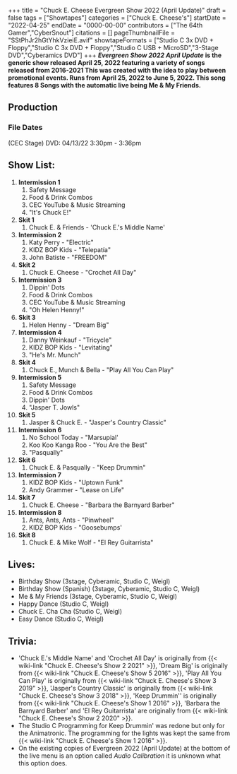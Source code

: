 +++
title = "Chuck E. Cheese Evergreen Show 2022 (April Update)"
draft = false
tags = ["Showtapes"]
categories = ["Chuck E. Cheese's"]
startDate = "2022-04-25"
endDate = "0000-00-00"
contributors = ["The 64th Gamer","CyberSnout"]
citations = []
pageThumbnailFile = "SStPhJr2hGtYhkVzieiE.avif"
showtapeFormats = ["Studio C 3x DVD + Floppy","Studio C 3x DVD + Floppy","Studio C USB + MicroSD","3-Stage DVD","Cyberamics DVD"]
+++
***Evergreen Show 2022 April Update* is the generic show released April 25, 2022 featuring a variety of songs released from 2016-2021
This was created with the idea to play between promotional events. Runs from April 25, 2022 to June 5, 2022. This song features 8 Songs with the automatic live being Me & My Friends.**

## Production

### File Dates

(CEC Stage) DVD: 04/13/22 3:30pm - 3:36pm

## Show List:

1.  **Intermission 1**
    1.  Safety Message
    2.  Food & Drink Combos
    3.  CEC YouTube & Music Streaming
    4.  "It's Chuck E!"
2.  **Skit 1**
    1.  Chuck E. & Friends - 'Chuck E.'s Middle Name'
3.  **Intermission 2**
    1.  Katy Perry - "Electric"
    2.  KIDZ BOP Kids - "Telepatía"
    3.  John Batiste - "FREEDOM"
4.  **Skit 2**
    1.  Chuck E. Cheese - "Crochet All Day"
5.  **Intermission 3**
    1.  Dippin' Dots
    2.  Food & Drink Combos
    3.  CEC YouTube & Music Streaming
    4.  "Oh Helen Henny!"
6.  **Skit 3**
    1.  Helen Henny - "Dream Big"
7.  **Intermission 4**
    1.  Danny Weinkauf - "Tricycle"
    2.  KIDZ BOP Kids - "Levitating"
    3.  "He's Mr. Munch"
8.  **Skit 4**
    1.  Chuck E., Munch & Bella - "Play All You Can Play"
9.  **Intermission 5**
    1.  Safety Message
    2.  Food & Drink Combos
    3.  Dippin' Dots
    4.  "Jasper T. Jowls"
10. **Skit 5**
    1.  Jasper & Chuck E. - "Jasper's Country Classic"
11. **Intermission 6**
    1.  No School Today - "Marsupial'
    2.  Koo Koo Kanga Roo - "You Are the Best"
    3.  "Pasqually"
12. **Skit 6**
    1.  Chuck E. & Pasqually - "Keep Drummin"
13. **Intermission 7**
    1.  KIDZ BOP Kids - "Uptown Funk"
    2.  Andy Grammer - "Lease on Life"
14. **Skit 7**
    1.  Chuck E. Cheese - "Barbara the Barnyard Barber"
15. **Intermission 8**
    1.  Ants, Ants, Ants - "Pinwheel"
    2.  KIDZ BOP Kids - "Goosebumps'
16. **Skit 8**
    1.  Chuck E. & Mike Wolf - "El Rey Guitarrista"

## Lives:

- Birthday Show (3stage, Cyberamic, Studio C, Weigl)
- Birthday Show (Spanish) (3stage, Cyberamic, Studio C, Weigl)
- Me & My Friends (3stage, Cyberamic, Studio C, Weigl)
- Happy Dance (Studio C, Weigl)
- Chuck E. Cha Cha (Studio C, Weigl)
- Easy Dance (Studio C, Weigl)

## Trivia:

- 'Chuck E.'s Middle Name' and 'Crochet All Day' is originally from {{< wiki-link "Chuck E. Cheese's Show 2 2021" >}}, 'Dream Big' is originally from {{< wiki-link "Chuck E. Cheese's Show 5 2016" >}}, 'Play All You Can Play' is originally from {{< wiki-link "Chuck E. Cheese's Show 3 2019" >}}, 'Jasper's Country Classic' is originally from {{< wiki-link "Chuck E. Cheese's Show 3 2018" >}}, 'Keep Drummin'' is originally from {{< wiki-link "Chuck E. Cheese's Show 1 2016" >}}, 'Barbara the Barnyard Barber' and 'El Rey Guitarrista' are originally from {{< wiki-link "Chuck E. Cheese's Show 2 2020" >}}.
- The Studio C Programming for Keep Drummin' was redone but only for the Animatronic. The programming for the lights was kept the same from {{< wiki-link "Chuck E. Cheese's Show 1 2016" >}}.
- On the existing copies of Evergreen 2022 (April Update) at the bottom of the live menu is an option called *Audio Calibration* it is unknown what this option does.

